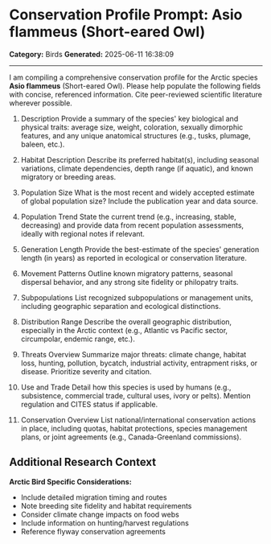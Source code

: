# Conservation Profile Prompt: Asio flammeus (Short-eared Owl)
**Category:** Birds
**Generated:** 2025-06-11 16:38:09

---

I am compiling a comprehensive conservation profile for the Arctic species **Asio flammeus** (Short-eared Owl). Please help populate the following fields with concise, referenced information. Cite peer-reviewed scientific literature wherever possible.

1. Description
Provide a summary of the species' key biological and physical traits: average size, weight, coloration, sexually dimorphic features, and any unique anatomical structures (e.g., tusks, plumage, baleen, etc.).

2. Habitat Description
Describe its preferred habitat(s), including seasonal variations, climate dependencies, depth range (if aquatic), and known migratory or breeding areas.

3. Population Size
What is the most recent and widely accepted estimate of global population size? Include the publication year and data source.

4. Population Trend
State the current trend (e.g., increasing, stable, decreasing) and provide data from recent population assessments, ideally with regional notes if relevant.

5. Generation Length
Provide the best-estimate of the species' generation length (in years) as reported in ecological or conservation literature.

6. Movement Patterns
Outline known migratory patterns, seasonal dispersal behavior, and any strong site fidelity or philopatry traits.

7. Subpopulations
List recognized subpopulations or management units, including geographic separation and ecological distinctions.

8. Distribution Range
Describe the overall geographic distribution, especially in the Arctic context (e.g., Atlantic vs Pacific sector, circumpolar, endemic range, etc.).

9. Threats Overview
Summarize major threats: climate change, habitat loss, hunting, pollution, bycatch, industrial activity, entrapment risks, or disease. Prioritize severity and citation.

10. Use and Trade
Detail how this species is used by humans (e.g., subsistence, commercial trade, cultural uses, ivory or pelts). Mention regulation and CITES status if applicable.

11. Conservation Overview
List national/international conservation actions in place, including quotas, habitat protections, species management plans, or joint agreements (e.g., Canada-Greenland commissions).

## Additional Research Context

**Arctic Bird Specific Considerations:**
- Include detailed migration timing and routes
- Note breeding site fidelity and habitat requirements
- Consider climate change impacts on food webs
- Include information on hunting/harvest regulations
- Reference flyway conservation agreements
